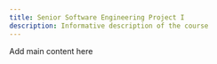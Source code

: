 ```yaml
---
title: Senior Software Engineering Project I
description: Informative description of the course
---
```


Add main content here